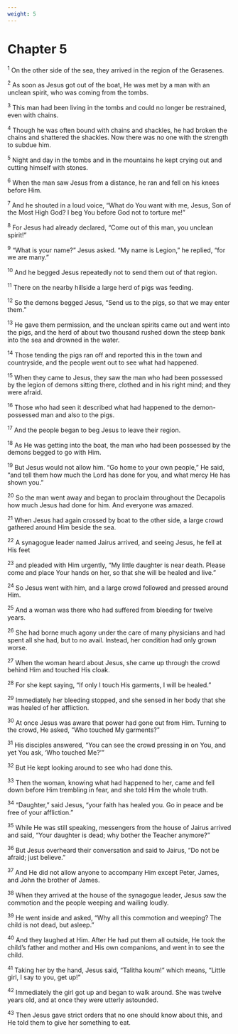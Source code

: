 ```yaml
---
weight: 5
---
```


# Chapter 5

<sup>1</sup> On the other side of the sea, they arrived in the region of the Gerasenes. 

<sup>2</sup> As soon as Jesus got out of the boat, He was met by a man with an unclean spirit, who was coming from the tombs. 

<sup>3</sup> This man had been living in the tombs and could no longer be restrained, even with chains. 

<sup>4</sup> Though he was often bound with chains and shackles, he had broken the chains and shattered the shackles. Now there was no one with the strength to subdue him. 

<sup>5</sup> Night and day in the tombs and in the mountains he kept crying out and cutting himself with stones. 

<sup>6</sup> When the man saw Jesus from a distance, he ran and fell on his knees before Him. 

<sup>7</sup> And he shouted in a loud voice, “What do You want with me, Jesus, Son of the Most High God? I beg You before God not to torture me!” 

<sup>8</sup> For Jesus had already declared, “Come out of this man, you unclean spirit!” 

<sup>9</sup> “What is your name?” Jesus asked. “My name is Legion,” he replied, “for we are many.” 

<sup>10</sup> And he begged Jesus repeatedly not to send them out of that region. 

<sup>11</sup> There on the nearby hillside a large herd of pigs was feeding. 

<sup>12</sup> So the demons begged Jesus, “Send us to the pigs, so that we may enter them.” 

<sup>13</sup> He gave them permission, and the unclean spirits came out and went into the pigs, and the herd of about two thousand rushed down the steep bank into the sea and drowned in the water. 

<sup>14</sup> Those tending the pigs ran off and reported this in the town and countryside, and the people went out to see what had happened. 

<sup>15</sup> When they came to Jesus, they saw the man who had been possessed by the legion of demons sitting there, clothed and in his right mind; and they were afraid. 

<sup>16</sup> Those who had seen it described what had happened to the demon-possessed man and also to the pigs. 

<sup>17</sup> And the people began to beg Jesus to leave their region. 

<sup>18</sup> As He was getting into the boat, the man who had been possessed by the demons begged to go with Him. 

<sup>19</sup> But Jesus would not allow him. “Go home to your own people,” He said, “and tell them how much the Lord has done for you, and what mercy He has shown you.” 

<sup>20</sup> So the man went away and began to proclaim throughout the Decapolis how much Jesus had done for him. And everyone was amazed. 

<sup>21</sup> When Jesus had again crossed by boat to the other side, a large crowd gathered around Him beside the sea. 

<sup>22</sup> A synagogue leader named Jairus arrived, and seeing Jesus, he fell at His feet 

<sup>23</sup> and pleaded with Him urgently, “My little daughter is near death. Please come and place Your hands on her, so that she will be healed and live.” 

<sup>24</sup> So Jesus went with him, and a large crowd followed and pressed around Him. 

<sup>25</sup> And a woman was there who had suffered from bleeding for twelve years. 

<sup>26</sup> She had borne much agony under the care of many physicians and had spent all she had, but to no avail. Instead, her condition had only grown worse. 

<sup>27</sup> When the woman heard about Jesus, she came up through the crowd behind Him and touched His cloak. 

<sup>28</sup> For she kept saying, “If only I touch His garments, I will be healed.” 

<sup>29</sup> Immediately her bleeding stopped, and she sensed in her body that she was healed of her affliction. 

<sup>30</sup> At once Jesus was aware that power had gone out from Him. Turning to the crowd, He asked, “Who touched My garments?” 

<sup>31</sup> His disciples answered, “You can see the crowd pressing in on You, and yet You ask, ‘Who touched Me?’” 

<sup>32</sup> But He kept looking around to see who had done this. 

<sup>33</sup> Then the woman, knowing what had happened to her, came and fell down before Him trembling in fear, and she told Him the whole truth. 

<sup>34</sup> “Daughter,” said Jesus, “your faith has healed you. Go in peace and be free of your affliction.” 

<sup>35</sup> While He was still speaking, messengers from the house of Jairus arrived and said, “Your daughter is dead; why bother the Teacher anymore?” 

<sup>36</sup> But Jesus overheard their conversation and said to Jairus, “Do not be afraid; just believe.” 

<sup>37</sup> And He did not allow anyone to accompany Him except Peter, James, and John the brother of James. 

<sup>38</sup> When they arrived at the house of the synagogue leader, Jesus saw the commotion and the people weeping and wailing loudly. 

<sup>39</sup> He went inside and asked, “Why all this commotion and weeping? The child is not dead, but asleep.” 

<sup>40</sup> And they laughed at Him. After He had put them all outside, He took the child’s father and mother and His own companions, and went in to see the child. 

<sup>41</sup> Taking her by the hand, Jesus said, “Talitha koum!” which means, “Little girl, I say to you, get up!” 

<sup>42</sup> Immediately the girl got up and began to walk around. She was twelve years old, and at once they were utterly astounded. 

<sup>43</sup> Then Jesus gave strict orders that no one should know about this, and He told them to give her something to eat. 


